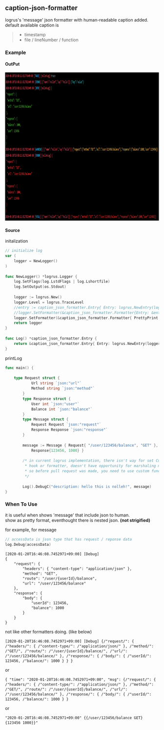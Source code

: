 ## caption-json-formatter
logrus's 'message' json formatter with human-readable caption added.  
default available caption is 

> * timestamp
> * file / lineNumber / function
>

### Example 

#### OutPut  

<img src="docs/images/example_01.png" alt="example" width="1250" height="484"/>


#### Source
initalization
```go
// initialize log
var (
	logger = NewLogger()
)

func NewLogger() *logrus.Logger {
	log.SetFlags(log.LstdFlags | log.Lshortfile)
	log.SetOutput(os.Stdout)

	logger := logrus.New()
	logger.Level = logrus.TraceLevel
	//entry := caption_json_formatter.Entry{ Entry: logrus.NewEntry(logger) }
	//logger.SetFormatter(&caption_json_formatter.Formatter{Entry: &entry, PrettyPrint: true })
	logger.SetFormatter(&caption_json_formatter.Formatter{ PrettyPrint: true })
	return logger
}

func Log() *caption_json_formatter.Entry {
	return &caption_json_formatter.Entry{ Entry: logrus.NewEntry(logger) }
}
```

printLog
```go
func main() {

    type Request struct {
            Url string `json:"url"`
            Method string `json:"method"`
        }
        type Response struct {
            User int `json:"user"`
            Balance int `json:"balance"`
        }
        type Message struct {
            Request Request `json:"request"`
            Response Response `json:"response"`
        }
    
        message := Message { Request{ "/user/123456/balance", "GET" },
            Response{123456, 1000} }

        /* in current logrus implementation, there isn't way for set Custom Entry
         * hook or formatter, doesn't have opportunity for marshaling message.
         * so before pull request was made, you need to use custom function to use extended entry.
         */

        Log().DebugC("description: hello this is nolleh!", message)
}
```

### When To Use 
it is useful when shows 'message' that include json to human.   
show as pretty format, eventhought there is nested json. **(not strigified)**

for example, for message 

````go
// accessData is json type that has request / reponse data
log.Debug(accessData)
````

````
[2020-01-20T16:46:08.7452971+09:00] [Debug]
{
    "request": {
        "headers": { "content-type": "application/json" }, 
        "method": "GET", 
        "route": "/user/{userId}/balance",
        "url": "/user/123456/balance"
    }, 
    "response": {
        "body": {
            "userId": 123456,
            "balance": 1000
        }
    }
}
````

not like other formatters doing. (like below)

```
[2020-01-20T16:46:08.7452971+09:00] [Debug] {/"request/": { /"headers/": { /"content-type/": /"application/json/" }, /"method/": /"GET/", /"route/": /"/user/{userId}/balance/", /"url/": /"/user/123456/balance/" }, /"response/": { /"body/": { /"userId/": 123456, /"balance/": 1000 } } }
```

or 


```
{ "time": "2020-01-20T16:46:08.7452971+09:00", "msg": {/"request/": { /"headers/": { /"content-type/": /"application/json/" }, /"method/": /"GET/", /"route/": /"/user/{userId}/balance/", /"url/": /"/user/123456/balance/" }, /"response/": { /"body/": { /"userId/": 123456, /"balance/": 1000 } }
```

or

```
"2020-01-20T16:46:08.7452971+09:00" {{/user/123456/balance GET} {123456 1000}}"
```